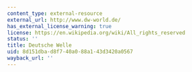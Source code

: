 ```yaml
---
content_type: external-resource
external_url: http://www.dw-world.de/
has_external_license_warning: true
license: https://en.wikipedia.org/wiki/All_rights_reserved
status: ''
title: Deutsche Welle
uid: 8d151dba-d8f7-40a0-88a1-43d3420a0567
wayback_url: ''
---
```

